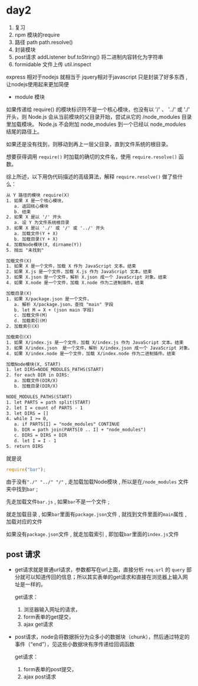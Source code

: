 # day2

1. 复习
2. npm 模块的require
3. 路径 path
   path.resolve()
4. 封装模块
5. post请求 addListener
   buf.toString() 将二进制内容转化为字符串
6. formidable 文件上传 util.inspect

express 相对于nodejs
就相当于 jquery相对于javascript
只是封装了好多东西 , 让nodejs使用起来更加简便

* module 模块

如果传递给 require() 的模块标识符不是一个核心模块，也没有以 '/' 、 '../' 或 './' 开头，则 Node.js 会从当前模块的父目录开始，尝试从它的 /node_modules 目录里加载模块。 Node.js 不会附加 node_modules 到一个已经以 node_modules 结尾的路径上。

如果还是没有找到，则移动到再上一层父目录，直到文件系统的根目录。

想要获得调用 `require()` 时加载的确切的文件名，使用 `require.resolve()` 函数。

综上所述，以下用伪代码描述的高级算法，解释 `require.resolve()` 做了些什么：

```txt
从 Y 路径的模块 require(X)
1. 如果 X 是一个核心模块，
   a. 返回核心模块
   b. 结束
2. 如果 X 是以 '/' 开头
   a. 设 Y 为文件系统根目录
3. 如果 X 是以 './' 或 '/' 或 '../' 开头
   a. 加载文件(Y + X)
   b. 加载目录(Y + X)
4. 加载Node模块(X, dirname(Y))
5. 抛出 "未找到"

加载文件(X)
1. 如果 X 是一个文件，加载 X 作为 JavaScript 文本。结束
2. 如果 X.js 是一个文件，加载 X.js 作为 JavaScript 文本。结束
3. 如果 X.json 是一个文件，解析 X.json 成一个 JavaScript 对象。结束
4. 如果 X.node 是一个文件，加载 X.node 作为二进制插件。结束

加载目录(X)
1. 如果 X/package.json 是一个文件，
   a. 解析 X/package.json，查找 "main" 字段
   b. let M = X + (json main 字段)
   c. 加载文件(M)
   d. 加载索引(M)
2. 加载索引(X)

加载索引(X)
1. 如果 X/index.js 是一个文件，加载 X/index.js 作为 JavaScript 文本。结束
3. 如果 X/index.json  是一个文件，解析 X/index.json 成一个 JavaScript 对象。结束
4. 如果 X/index.node 是一个文件，加载 X/index.node 作为二进制插件。结束

加载Node模块(X, START)
1. let DIRS=NODE_MODULES_PATHS(START)
2. for each DIR in DIRS:
   a. 加载文件(DIR/X)
   b. 加载目录(DIR/X)

NODE_MODULES_PATHS(START)
1. let PARTS = path split(START)
2. let I = count of PARTS - 1
3. let DIRS = []
4. while I >= 0,
   a. if PARTS[I] = "node_modules" CONTINUE
   b. DIR = path join(PARTS[0 .. I] + "node_modules")
   c. DIRS = DIRS + DIR
   d. let I = I - 1
5. return DIRS
```

就是说
```javascript
require("bar");
```

由于没有`"./" "../" "/"` , 走加载加载Node模块 , 所以是在`/node_modules` 文件夹中找到`bar` ;

先走加载文件`bar.js` , 如果`bar`不是一个文件 ;

就走加载目录 , 如果`bar`里面有`package.json`文件 , 就找到文件里面的`main`属性 , 加载对应的文件

如果没有`package.json`文件 , 就走加载索引 , 即加载`bar`里面的`index.js`文件


## post 请求

* get请求就是普通url请求，参数都写在url上面，直接分析 `req.url` 的 `query` 部分就可以知道传回的信息；所以其实表单的get请求和直接在浏览器上输入网址是一样的。

    get请求：
    1. 浏览器输入网址的请求，
    2. form表单的get提交，
    3. ajax get请求

* post请求，node会将数据拆分为众多小的数据块（chunk），然后通过特定的事件（“end”），见这些小数据块有序传递给回调函数

    get请求：
    1. form表单的post提交，
    2. ajax post请求
